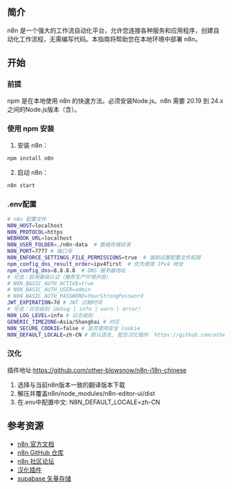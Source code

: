 ## 简介

n8n 是一个强大的工作流自动化平台，允许您连接各种服务和应用程序，创建自动化工作流程，无需编写代码。本指南将帮助您在本地环境中部署 n8n。

## 开始

### 前提
npm 是在本地使用 n8n 的快速方法。必须安装Node.js。n8n 需要 20.19 到 24.x 之间的Node.js版本（含）。

### 使用 npm 安装

1. 安装 n8n：

```bash
npm install n8n
```

2. 启动 n8n：

```bash
n8n start
```

### .env配置

```bash
# n8n 配置文件
N8N_HOST=localhost
N8N_PROTOCOL=https
WEBHOOK_URL=localhost
N8N_USER_FOLDER=./n8n-data  # 数据存储目录
N8N_PORT=7777 # 端口号
N8N_ENFORCE_SETTINGS_FILE_PERMISSIONS=true  # 强制设置配置文件权限
npm_config_dns_result_order=ipv4first  # 优先使用 IPv4 地址
npm_config_dns=8.8.8.8  # DNS 服务器地址
# 可选：启用基础认证（推荐生产环境开启）
# N8N_BASIC_AUTH_ACTIVE=true
# N8N_BASIC_AUTH_USER=admin
# N8N_BASIC_AUTH_PASSWORD=YourStrongPassword
JWT_EXPIRATION=7d # JWT 过期时间
# 可选：日志级别（debug | info | warn | error）
N8N_LOG_LEVEL=info # 日志级别
GENERIC_TIMEZONE=Asia/Shanghai # 时区
N8N_SECURE_COOKIE=false # 是否使用安全 Cookie
N8N_DEFAULT_LOCALE=zh-CN # 默认语言, 配合汉化插件: https://github.com/other-blowsnow/n8n-i18n-chinese
```

###  汉化
插件地址:https://github.com/other-blowsnow/n8n-i18n-chinese
1. 选择与当前n8n版本一致的翻译版本下载
2. 解压并覆盖n8n/node_modules/n8n-editor-ui/dist
3. 在.env中配置中文: N8N_DEFAULT_LOCALE=zh-CN











## 参考资源

- [n8n 官方文档](https://docs.n8n.io/)
- [n8n GitHub 仓库](https://github.com/n8n-io/n8n)
- [n8n 社区论坛](https://community.n8n.io/)
- [汉化插件](https://github.com/other-blowsnow/n8n-i18n-chinese)
- [supabase 矢量存储](https://supabase.com/)